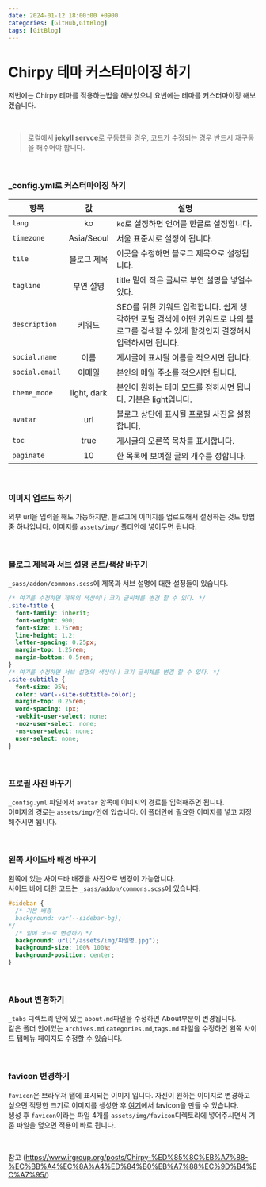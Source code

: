 ```yaml
---
date: 2024-01-12 18:00:00 +0900
categories: [GitHub,GitBlog]
tags: [GitBlog]
---
```


# Chirpy 테마 커스터마이징 하기

저번에는 Chirpy 테마를 적용하는법을 해보았으니 요번에는 테마를 커스터마이징 해보겠습니다.

<br/>

> 로컬에서 **jekyll servce**로 구동했을 경우, 코드가 수정되는 경우 반드시 재구동을 해주어야 합니다.

<br/>

### \_config.yml로 커스터마이징 하기

| 항목           |     값      | 설명                                                                                                                                    |
| -------------- | :---------: | --------------------------------------------------------------------------------------------------------------------------------------- |
| `lang`         |     ko      | `ko`로 설정하면 언어를 한글로 설정합니다.                                                                                               |
| `timezone`     | Asia/Seoul  | 서울 표준시로 설정이 됩니다.                                                                                                            |
| `tile`         | 블로그 제목 | 이곳을 수정하면 블로그 제목으로 설정됩니다.                                                                                             |
| `tagline`      |  부연 설명  | title 밑에 작은 글씨로 부연 설명을 넣얼수 있다.                                                                                         |
| `description`  |   키워드    | SEO를 위한 키워드 입력합니다. 쉽게 생각하면 포털 검색에 어떤 키워드로 나의 블로그를 검색할 수 있게 할것인지 결정해서 입력하시면 됩니다. |
| `social.name`  |    이름     | 게시글에 표시될 이름을 적으시면 됩니다.                                                                                                 |
| `social.email` |   이메일    | 본인의 메일 주소를 적으시면 됩니다.                                                                                                     |
| `theme_mode`   | light, dark | 본인이 원하는 테마 모드를 정하시면 됩니다. 기본은 light입니다.                                                                          |
| `avatar`       |     url     | 블로그 상단에 표시될 프로필 사진을 설정합니다.                                                                                          |
| `toc`          |    true     | 게시글의 오른쪽 목차를 표시합니다.                                                                                                      |
| `paginate`     |     10      | 한 목록에 보여질 글의 개수를 정합니다.                                                                                                  |

<br/>

### 이미지 업로드 하기

외부 url을 입력을 해도 가능하지만, 블로그에 이미지를 업로드해서 설정하는 것도 방법중 하나입니다. 이미지를 `assets/img/` 폴더안에 넣어두면 됩니다.

<br/>

### 블로그 제목과 서브 설명 폰트/색상 바꾸기

`_sass/addon/commons.scss`에 제목과 서브 설명에 대한 설정들이 있습니다.

```css
/* 여기를 수정하면 제목의 색상이나 크기 글씨체를 변경 할 수 있다. */
.site-title {
  font-family: inherit;
  font-weight: 900;
  font-size: 1.75rem;
  line-height: 1.2;
  letter-spacing: 0.25px;
  margin-top: 1.25rem;
  margin-bottom: 0.5rem;
}
/* 여기를 수정하면 서브 설명의 색상이나 크기 글씨체를 변경 할 수 있다. */
.site-subtitle {
  font-size: 95%;
  color: var(--site-subtitle-color);
  margin-top: 0.25rem;
  word-spacing: 1px;
  -webkit-user-select: none;
  -moz-user-select: none;
  -ms-user-select: none;
  user-select: none;
}
```

<br/>

### 프로필 사진 바꾸기

`_config.yml` 파일에서 `avatar` 항목에 이미지의 경로를 입력해주면 됩니다.  
이미지의 경로는 `assets/img/`안에 있습니다. 이 폴더안에 필요한 이미지를 넣고 지정해주시면 됩니다.

<br/>

### 왼쪽 사이드바 배경 바꾸기

왼쪽에 있는 사이드바 배경을 사진으로 변경이 가능합니다.  
사이드 바에 대한 코드는 `_sass/addon/commons.scss`에 있습니다.

```css
#sidebar {
  /* 기본 배경 
  background: var(--sidebar-bg);
*/
  /* 밑에 코드로 변경하기 */
  background: url("/assets/img/파일명.jpg");
  background-size: 100% 100%;
  background-position: center;
}
```

<br/>

### About 변경하기

`_tabs` 디렉토리 안에 있는 `about.md`파일을 수정하면 About부분이 변경됩니다.  
같은 폴더 안에있는 `archives.md`,`categories.md`,`tags.md` 파일을 수정하면 왼쪽 사이드 탭메뉴 페이지도 수정할 수 있습니다.

<br/>

### favicon 변경하기

`favicon`은 브라우저 탭에 표시되는 이미지 입니다.
자신이 원하는 이미지로 변경하고 싶으면 적당한 크기로 이미지를 생성한 후 [여기](https://www.favicon-generator.org/)에서 favicon을 만들 수 있습니다.  
생성 후 `favicon`이라는 파일 4개를 `assets/img/favicon`디렉토리에 넣어주시면서 기존 파일을 덮으면 적용이 바로 됩니다.

<br/>

참고 (https://www.irgroup.org/posts/Chirpy-%ED%85%8C%EB%A7%88-%EC%BB%A4%EC%8A%A4%ED%84%B0%EB%A7%88%EC%9D%B4%EC%A7%95/)
